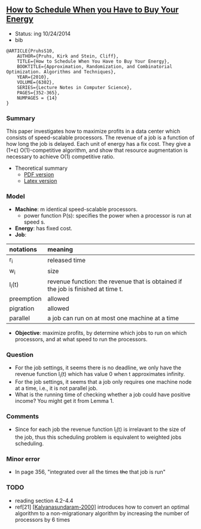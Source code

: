 ## [How to Schedule When you Have to Buy Your Energy](http://link.springer.com/chapter/10.1007%2F978-3-642-15369-3_27#page-1)


- Status: ing 10/24/2014
- bib
```
@ARTICLE{PruhsS10,
    AUTHOR={Pruhs, Kirk and Stein, Cliff},
    TITLE={How to Schedule When You Have to Buy Your Energy},
    BOOKTITLE={Approximation, Randomization, and Combinatorial Optimization. Algorithms and Techniques},
    YEAR={2010},
    VOLUME={6302},
    SERIES={Lecture Notes in Computer Science},
    PAGES={352-365},
    NUMPAGES = {14}
}
```


### Summary
This paper investigates how to maximize profits in a data center which consists of speed-scalable processors. The revenue of a job is a function of how long the job is delayed. Each unit of energy has a fix cost. They give a (1+&epsilon;) O(1)-competitive algorithm, and show that resource augmentation is necessary to achieve O(1) competitive ratio. 

- Theoretical summary
    - [PDF version](../algorithms/file/tex/Pruhs10-resourceAug.pdf)
    - [Latex version](../algorithms/file/tex/Pruhs10-resourceAug.tex)
    
### Model
- **Machine**: m identical speed-scalable processors.
    - power function P(s): specifies the power when a processor is run at speed s.
- **Energy**: has fixed cost.
- **Job**: 

|notations| meaning|
|:--------|:-------|
|r<sub>i</sub>| released time |
|w<sub>i</sub>| size|
|I<sub>i</sub>(t)|revenue function: the revenue that is obtained if the job is finished at time t.|
|preemption | allowed|
|pigration| allowed|
|parallel| a job can run on at most one machine at a time|

- **Objective**: maximize profits, by determine which jobs to run on which processors, and at what speed to run the processors.


### Question
- For the job settings, it seems there is no deadline, we only have the revenue function  I<sub>i</sub>(t) which has value 0 when t approximates infinity.
- For the job settings, it seems that a job only requires one machine node at a time, i.e., it is not parallel job.
- What is the running time of checking whether a job could have positive income? You might get it from Lemma 1.
    
### Comments
- Since for each job the revenue function I<sub>i</sub>(t) is irrelavant to the size of the job, thus this scheduling problem is equivalent to weighted jobs scheduling.

### Minor error
- In page 356, "integrated over all the times ~~the~~ that job is run"

### TODO
- reading section 4.2-4.4
- ref[21] [[Kalyanasundaram-2000]](http://www.sciencedirect.com/science/article/pii/S0196677400911283) introduces how to convert an optimal algorithm to a non-migrationary algorithm by increasing the number of processors by 6 times
